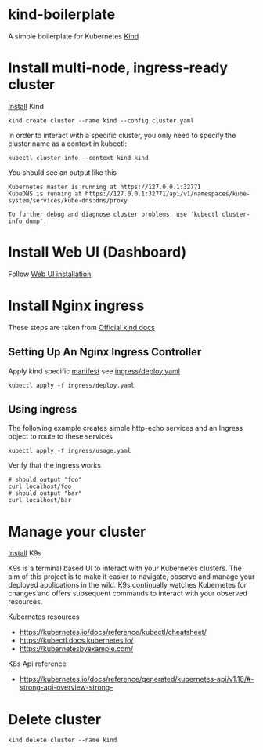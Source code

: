 # kind-boilerplate
A simple boilerplate for Kubernetes [Kind](https://kind.sigs.k8s.io/)

# Install multi-node, ingress-ready cluster
[Install](https://kind.sigs.k8s.io/docs/user/quick-start/) Kind 
```
kind create cluster --name kind --config cluster.yaml
```

In order to interact with a specific cluster, you only need to specify the cluster name as a context in kubectl:

```
kubectl cluster-info --context kind-kind
```

You should see an output like this

```
Kubernetes master is running at https://127.0.0.1:32771
KubeDNS is running at https://127.0.0.1:32771/api/v1/namespaces/kube-system/services/kube-dns:dns/proxy

To further debug and diagnose cluster problems, use 'kubectl cluster-info dump'.
```

# Install Web UI (Dashboard)

Follow [Web UI installation](doc/web-ui-dashboard.md)

# Install Nginx ingress
These steps are taken from [Official kind docs](https://kind.sigs.k8s.io/docs/user/ingress/)

## Setting Up An Nginx Ingress Controller
Apply kind specific [manifest](https://raw.githubusercontent.com/kubernetes/ingress-nginx/master/deploy/static/provider/kind/deploy.yaml) see [ingress/deploy.yaml](ingress/deploy.yaml)
```
kubectl apply -f ingress/deploy.yaml
```

## Using ingress
The following example creates simple http-echo services and an Ingress object to route to these services
```
kubectl apply -f ingress/usage.yaml
```

Verify that the ingress works
```
# should output "foo"
curl localhost/foo
# should output "bar"
curl localhost/bar
```

# Manage your cluster
[Install](https://k9scli.io/topics/install/) K9s

K9s is a terminal based UI to interact with your Kubernetes clusters. 
The aim of this project is to make it easier to navigate, observe and manage your deployed applications in the wild.
K9s continually watches Kubernetes for changes and offers subsequent commands to interact with your observed resources.

Kubernetes resources
* https://kubernetes.io/docs/reference/kubectl/cheatsheet/
* https://kubectl.docs.kubernetes.io/
* https://kubernetesbyexample.com/

K8s Api reference
* https://kubernetes.io/docs/reference/generated/kubernetes-api/v1.18/#-strong-api-overview-strong-

# Delete cluster
```
kind delete cluster --name kind
```


<!--links-->
[Web UI installation]: doc/web-ui-dashboard.md
